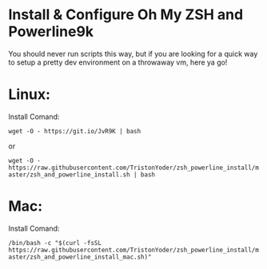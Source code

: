 # Install & Configure Oh My ZSH and Powerline9k

You should never run scripts this way, but if you are looking for a quick way to setup a pretty dev environment on a throwaway vm, here ya go!

# Linux:
Install Comand:

`wget -O - https://git.io/JvR9K | bash`

or

`wget -O - https://raw.githubusercontent.com/TristonYoder/zsh_powerline_install/master/zsh_and_powerline_install.sh | bash`

# Mac:
Install Comand:

`/bin/bash -c "$(curl -fsSL https://raw.githubusercontent.com/TristonYoder/zsh_powerline_install/master/zsh_and_powerline_install_mac.sh)"`
